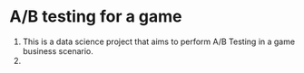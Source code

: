 # A/B testing for a game 
1. This is a data science project that aims to perform A/B Testing in a game business scenario.
2. 

